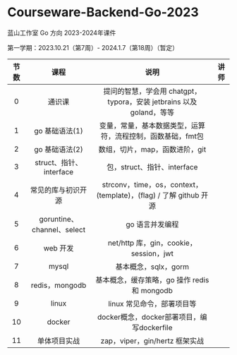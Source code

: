 # Courseware-Backend-Go-2023

蓝山工作室 Go 方向 2023-2024年课件

第一学期：2023.10.21（第7周）- 2024.1.7（第18周）（暂定）

| 节数 |            课程            |                             说明                             | 讲师 |
| :--: | :------------------------: | :----------------------------------------------------------: | :--: |
|  0   |           通识课           | 提问的智慧，学会用 chatgpt，typora，安装 jetbrains 以及 goland，等等 |      |
|  1   |       go 基础语法(1)       | 变量，常量，基本数据类型，运算符，流程控制，函数基础，fmt包  |      |
|  2   |       go 基础语法(2)       |                数组，切片，map，函数进阶，git                |      |
|  3   |  struct、指针、interface   |                 包，struct、指针、interface                  |      |
|  4   |     常见的库与初识开源     | strconv，time，os，context，(template)，(flag) / 了解 github 开源 |      |
|  5   | goruntine、channel、select |                       go 语言并发编程                        |      |
|  6   |          web 开发          |            net/http 库，gin，cookie，session，jwt            |      |
|  7   |           mysql            |                     基本概念，sqlx，gorm                     |      |
|  8   |       redis，mongodb       |         基本概念，缓存策略，go 操作 redis 和 mongodb         |      |
|  9   |           linux            |                  linux 常见命令，部署项目等                  |      |
|  10  |           docker           |          docker概念，docker部署项目，编写dockerfile          |      |
|  11  |        单体项目实战        |                zap，viper，gin/hertz 框架实战                |      |



